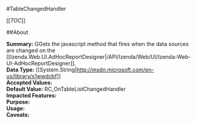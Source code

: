 #TableChangedHandler

[[_TOC_]]

##About

**Summary:** GGets the javascript method that fires when the data sources are changed on the [[Izenda.Web.UI.AdHocReportDesigner|/API/Izenda/Web/UI/Izenda-Web-UI-AdHocReportDesigner]].  
**Data Type:** [[System.String|http://msdn.microsoft.com/en-us/library/s1wwdcbf]]  
**Accepted Values:**   
**Default Value:** RC_OnTableListChangedHandler  
**Impacted Features:**   
**Purpose:**   
**Usage:**   
**Caveats:**   

